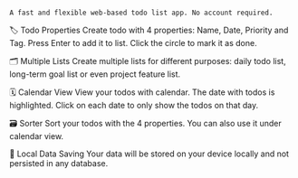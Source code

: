                                                                                     A fast and flexible web-based todo list app. No account required.
🏷️ Todo Properties
Create todo with 4 properties: Name, Date, Priority and Tag. Press Enter to add it to list. Click the circle to mark it as done.

🗂️ Multiple Lists
Create multiple lists for different purposes: daily todo list, long-term goal list or even project feature list.

🗓️ Calendar View
View your todos with calendar. The date with todos is highlighted. Click on each date to only show the todos on that day.

🗃️ Sorter
Sort your todos with the 4 properties. You can also use it under calendar view.

💾 Local Data Saving
Your data will be stored on your device locally and not persisted in any database.
